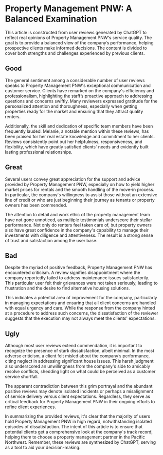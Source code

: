 # Property Management PNW: A Balanced Examination

This article is constructed from user reviews generated by ChatGPT to reflect real opinions of Property Management PNW's service quality. The goal is to provide a balanced view of the company’s performance, helping prospective clients make informed decisions. The content is divided to cover both strengths and challenges experienced by previous clients.

## Good

The general sentiment among a considerable number of user reviews speaks to Property Management PNW's exceptional communication and customer service. Clients have remarked on the company's efficiency and professionalism, highlighting the staff’s proactive approach to addressing questions and concerns swiftly. Many reviewers expressed gratitude for the personalized attention and thoroughness, especially when getting properties ready for the market and ensuring that they attract quality renters.

Additionally, the skill and dedication of specific team members have been frequently lauded. Melanie, a notable mention within these reviews, has been praised for her real estate knowledge and commitment to her clients. Reviews consistently point out her helpfulness, responsiveness, and flexibility, which have greatly satisfied clients' needs and evidently built lasting professional relationships.

## Great

Several users convey great appreciation for the support and advice provided by Property Management PNW, especially on how to yield higher market prices for rentals and the smooth handling of the move-in process. In particular, the company's willingness to assist those without an extensive line of credit or who are just beginning their journey as tenants or property owners has been commended.

The attention to detail and work ethic of the property management team have not gone unnoticed, as multiple testimonials underscore their stellar performance. Not only do renters feel taken care of, but property owners also have great confidence in the company's capability to manage their investments with diligence and attentiveness. The result is a strong sense of trust and satisfaction among the user base.

## Bad

Despite the myriad of positive feedback, Property Management PNW has encountered criticism. A review signifies disappointment where the company reportedly failed to address maintenance issues satisfactorily. This particular user felt their grievances were not taken seriously, leading to frustration and the desire to find alternative housing solutions.

This indicates a potential area of improvement for the company, particularly in managing expectations and ensuring that all client concerns are handled with equal urgency and care. While the response from the company hinted at a procedure to address such concerns, the dissatisfaction of the reviewer suggests that the execution may not always meet the clients' expectations.

## Ugly

Although most user reviews extend commendation, it is important to recognize the presence of stark dissatisfaction, albeit minimal. In the most adverse criticism, a client felt misled about the company’s performance, citing neglect in addressing significant house issues. This harsh judgment also underscored an unwillingness from the company's side to amicably resolve conflicts, shedding light on what could be perceived as a customer service shortfall.

The apparent contradiction between this grim portrayal and the abundant positive reviews may denote isolated incidents or perhaps a misalignment of service delivery versus client expectations. Regardless, they serve as critical feedback for Property Management PNW in their ongoing efforts to refine client experiences.

In summarizing the provided reviews, it's clear that the majority of users hold Property Management PNW in high regard, notwithstanding isolated episodes of dissatisfaction. The intent of this article is to ensure that potential clients get a comprehensive look at the company's track record, helping them to choose a property management partner in the Pacific Northwest. Remember, these reviews are synthesized by ChatGPT, serving as a tool to aid your decision-making.